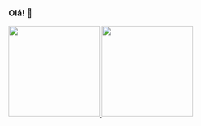 ### Olá! 👋

<div>
  <a href="https://github.com/mateusbrga">
  <img height="180em" src="https://github-readme-stats.vercel.app/api?username=mateusbrga&show_icons=true&theme=radical&include_all_comits=true&count_private=true"/>
  <img height="180em" src="https://github-readme-stats.vercel.app/api/top-langs/?username=mateusbrga&layout=compact&langs_count=16&theme=radical"/>
</div>

